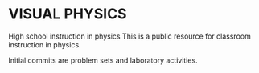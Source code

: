 # VISUAL PHYSICS
High school instruction in physics
This is a public resource for classroom instruction in physics.

Initial commits are problem sets and laboratory activities.
